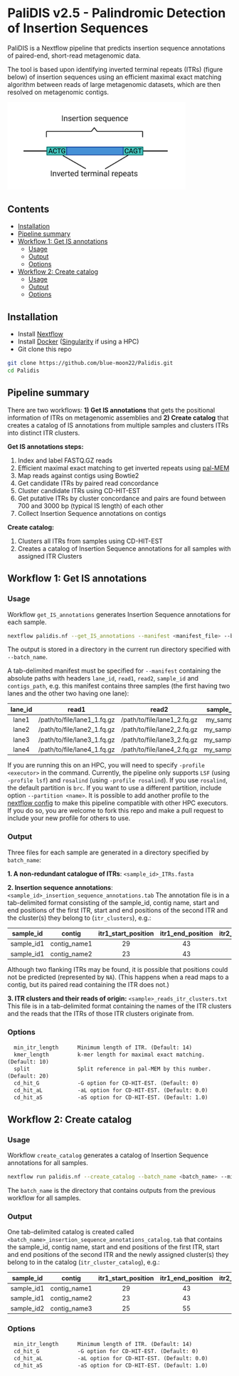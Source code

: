 # **PaliDIS v2.5** - **Pali**ndromic **D**etection of **I**nsertion **S**equences

PaliDIS is a Nextflow pipeline that predicts insertion sequence annotations of paired-end, short-read metagenomic data.

The tool is based upon identifying inverted terminal repeats (ITRs) (figure below) of insertion sequences using an efficient maximal exact matching algorithm between reads of large metagenomic datasets, which are then resolved on metagenomic contigs.

<img src="img/insertion_sequence.png" alt="insertion sequence" width="400"/>

## Contents
- [ Installation ](#installation)
- [ Pipeline summary ](#summary)
- [ Workflow 1: Get IS annotations ](#workflow1)
    - [ Usage ](#usage1)
    - [ Output ](#output1)
    - [ Options ](#options1)
- [ Workflow 2: Create catalog ](#workflow2)
    - [ Usage ](#usage2)
    - [ Output ](#output2)
    - [ Options ](#options2)

<a name="installation"></a>
## Installation
- Install [Nextflow](https://www.nextflow.io/)
- Install [Docker](https://www.docker.com/) ([Singularity](https://sylabs.io/singularity/) if using a HPC)
- Git clone this repo
```bash
git clone https://github.com/blue-moon22/Palidis.git
cd Palidis
```

<a name="summary"></a>
## Pipeline summary
There are two workflows: **1) Get IS annotations** that gets the positional information of ITRs on metagenomic assemblies and **2) Create catalog** that creates a catalog of IS annotations from multiple samples and clusters ITRs into distinct ITR clusters.

**Get IS annotations steps:**
1. Index and label FASTQ.GZ reads
2. Efficient maximal exact matching to get inverted repeats using [pal-MEM](https://github.com/blue-moon22/pal-MEM)
3. Map reads against contigs using Bowtie2
4. Get candidate ITRs by paired read concordance
5. Cluster candidate ITRs using CD-HIT-EST
6. Get putative ITRs by cluster concordance and pairs are found between 700 and 3000 bp (typical IS length) of each other
7. Collect Insertion Sequence annotations on contigs

**Create catalog:**
1. Clusters all ITRs from samples using CD-HIT-EST
2. Creates a catalog of Insertion Sequence annotations for all samples with assigned ITR Clusters

<a name="workflow1"></a>
## Workflow 1: Get IS annotations
<a name="usage1"></a>
### Usage

Workflow `get_IS_annotations` generates Insertion Sequence annotations for each sample.
```bash
nextflow palidis.nf --get_IS_annotations --manifest <manifest_file> --batch_name <batch_name> --min_itr_length <min_itr_length> --kmer_length <kmer_length> --resume -profile <executor>
```
The output is stored in a directory in the current run directory specified with `--batch_name`.

A tab-delimited manifest must be specified for `--manifest` containing the absolute paths with headers `lane_id`, `read1`, `read2`, `sample_id` and `contigs_path`, e.g. this manifest contains three samples (the first having two lanes and the other two having one lane):

lane_id | read1 | read2 | sample_id | contigs_path
:---: | :---: | :---: | :---: | :---:
lane1 | /path/to/file/lane1_1.fq.gz | /path/to/file/lane1_2.fq.gz | my_sample | /path/to/file/contigs.fasta
lane2 | /path/to/file/lane2_1.fq.gz | /path/to/file/lane2_2.fq.gz | my_sample1 | /path/to/file/my_sample1_contigs.fasta
lane3 | /path/to/file/lane3_1.fq.gz | /path/to/file/lane3_2.fq.gz | my_sample2 | /path/to/file/my_sample2_contigs.fasta
lane4 | /path/to/file/lane4_1.fq.gz | /path/to/file/lane4_2.fq.gz | my_sample3 | /path/to/file/my_sample3_contigs.fasta

If you are running this on an HPC, you will need to specify `-profile <executor>` in the command. Currently, the pipeline only supports `LSF` (using `-profile lsf`) and `rosalind` (using `-profile rosalind`). If you use `rosalind`, the default partition is `brc`. If you want to use a different partition, include option `--partition <name>`. It is possible to add another profile to the [nextflow config](https://www.nextflow.io/docs/latest/config.html) to make this pipeline compatible with other HPC executors. If you do so, you are welcome to fork this repo and make a pull request to include your new profile for others to use.

<a name="output1"></a>
### Output
Three files for each sample are generated in a directory specified by `batch_name`:

**1. A non-redundant catalogue of ITRs**: `<sample_id>_ITRs.fasta`

**2. Insertion sequence annotations**: `<sample_id>_insertion_sequence_annotations.tab`
The annotation file is in a tab-delimited format consisting of the sample_id, contig name, start and end positions of the first ITR, start and end positions of the second ITR and the cluster(s) they belong to (`itr_clusters`), e.g.:

sample_id | contig | itr1_start_position | itr1_end_position | itr2_start_position | itr2_end_position | itr_cluster
:---: | :---: | :---: | :---: | :---: | :---: | :---:
sample_id1 | contig_name1 | 29 | 43 | NA | NA | 1217817
sample_id1 | contig_name2 | 23 | 43 | 2769 | 2822 | 656079

Although two flanking ITRs may be found, it is possible that positions could not be predicted (represented by `NA`). (This happens when a read maps to a contig, but its paired read containing the ITR does not.)

**3. ITR clusters and their reads of origin:** `<sample>_reads_itr_clusters.txt`
This file is in a tab-delimited format containing the names of the ITR clusters and the reads that the ITRs of those ITR clusters originate from.

<a name="options1"></a>
### Options
```
  min_itr_length      Minimum length of ITR. (Default: 14)
  kmer_length         k-mer length for maximal exact matching. (Default: 10)
  split               Split reference in pal-MEM by this number. (Default: 20)
  cd_hit_G            -G option for CD-HIT-EST. (Default: 0)
  cd_hit_aL           -aL option for CD-HIT-EST. (Default: 0.0)
  cd_hit_aS           -aS option for CD-HIT-EST. (Default: 1.0)
```

<a name="workflow2"></a>
## Workflow 2: Create catalog
<a name="usage2"></a>
### Usage
Workflow `create_catalog` generates a catalog of Insertion Sequence annotations for all samples.
```bash
nextflow run palidis.nf --create_catalog --batch_name <batch_name> --min_itr_length <min_itr_length> -profile <executor>
```
The `batch_name` is the directory that contains outputs from the previous workflow for all samples.

<a name="output2"></a>
### Output
One tab-delimited catalog is created called `<batch_name>_insertion_sequence_annotations_catalog.tab` that contains the sample_id, contig name, start and end positions of the first ITR, start and end positions of the second ITR and the newly assigned cluster(s) they belong to in the catalog (`itr_cluster_catalog`), e.g.:

sample_id | contig | itr1_start_position | itr1_end_position | itr2_start_position | itr2_end_position | itr_cluster_catalog
:---: | :---: | :---: | :---: | :---: | :---: | :---:
sample_id1 | contig_name1 | 29 | 43 | NA | NA | 101
sample_id1 | contig_name2 | 23 | 43 | 2769 | 2822 | 102
sample_id2 | contig_name3 | 25 | 55 | 5738 | 5768 | 101

<a name="options2"></a>
### Options
```
  min_itr_length      Minimum length of ITR. (Default: 14)
  cd_hit_G            -G option for CD-HIT-EST. (Default: 0)
  cd_hit_aL           -aL option for CD-HIT-EST. (Default: 0.0)
  cd_hit_aS           -aS option for CD-HIT-EST. (Default: 1.0)
```
